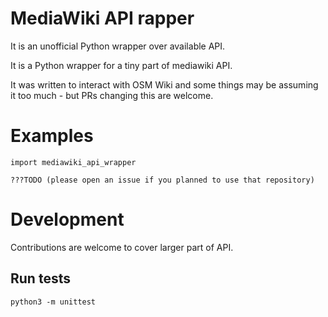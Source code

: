 # MediaWiki API rapper

It is an unofficial Python wrapper over available API.

It is a Python wrapper for a tiny part of mediawiki API.

It was written to interact with OSM Wiki and some things may be assuming it too much - but PRs changing this are welcome.

# Examples
<!-- in case of editing or adding samples here, change also tests -->


```
import mediawiki_api_wrapper

???TODO (please open an issue if you planned to use that repository)
```

# Development

Contributions are welcome to cover larger part of API.

## Run tests

`python3 -m unittest`